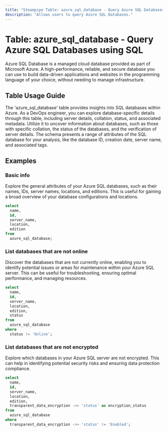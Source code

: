 ```yaml
---
title: "Steampipe Table: azure_sql_database - Query Azure SQL Databases using SQL"
description: "Allows users to query Azure SQL Databases."
---
```


# Table: azure_sql_database - Query Azure SQL Databases using SQL

Azure SQL Database is a managed cloud database provided as part of Microsoft Azure. A high-performance, reliable, and secure database you can use to build data-driven applications and websites in the programming language of your choice, without needing to manage infrastructure.

## Table Usage Guide

The 'azure_sql_database' table provides insights into SQL databases within Azure. As a DevOps engineer, you can explore database-specific details through this table, including server details, collation, status, and associated metadata. Utilize it to uncover information about databases, such as those with specific collation, the status of the databases, and the verification of server details. The schema presents a range of attributes of the SQL database for your analysis, like the database ID, creation date, server name, and associated tags.

## Examples

### Basic info
Explore the general attributes of your Azure SQL databases, such as their names, IDs, server names, locations, and editions. This is useful for gaining a broad overview of your database configurations and locations.

```sql
select
  name,
  id,
  server_name,
  location,
  edition
from
  azure_sql_database;
```

### List databases that are not online
Discover the databases that are not currently online, enabling you to identify potential issues or areas for maintenance within your Azure SQL server. This can be useful for troubleshooting, ensuring optimal performance, and managing resources.

```sql
select
  name,
  id,
  server_name,
  location,
  edition,
  status
from
  azure_sql_database
where
  status != 'Online';
```

### List databases that are not encrypted
Explore which databases in your Azure SQL server are not encrypted. This can help in identifying potential security risks and ensuring data protection compliance.

```sql
select
  name,
  id,
  server_name,
  location,
  edition,
  transparent_data_encryption ->> 'status' as encryption_status
from
  azure_sql_database
where
  transparent_data_encryption ->> 'status' != 'Enabled';
```